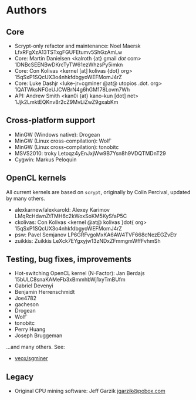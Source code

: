 # Authors

## Core

* Scrypt-only refactor and maintenance: Noel Maersk <veox at wemakethings dot net> LfxRFgXzA13TSTxgFGUFEtumv5ShGzAmLw
* Core: Martin Danielsen <kalroth {at} gmail _dot_ com> 1DNBcSEENBwDKrcTyTW61ezWhzsPy5imkn
* Core: Con Kolivas <kernel [at] kolivas {dot} org> 15qSxP1SQcUX3o4nhkfdbgyoWEFMomJ4rZ
* Core: Luke Dashjr <luke-jr+cgminer @at@ utopios .dot. org> 1QATWksNFGeUJCWBrN4g6hGM178Lovm7Wh
* API: Andrew Smith <kan0i {at} kano-kun [dot] net> 1Jjk2LmktEQKnv8r2cZ9MvLiZwZ9gxabKm


## Cross-platform support

* MinGW (Windows native): Drogean <Drogean>
* MinGW (Linux cross-compilation): Wolf` <wolf9466>
* MinGW (Linux cross-compilation): tonobitc <tonobitc>
* MSVS2010: troky <troky2001 at yahoo dot com> Letoqz4yEnJxjWw9B7Ysn8h9VDQTMDnT29
* Cygwin: Markus Peloquin <markuspeloquin>


## OpenCL kernels

All current kernels are based on `scrypt`, originally by Colin Percival,
updated by many others.

* alexkarnew/alexkarold: Alexey Karimov LMqRcHdwnZtTMH6c2kWoxSoKM5KySfaP5C
* ckolivas: Con Kolivas <kernel @at@ kolivas }dot{ org> 15qSxP1SQcUX3o4nhkfdbgyoWEFMomJ4rZ
* psw: Pavel Semjanov LP6GRFvgoMxKA6AW4TVF668cNezEGZvEtr
* zuikkis: Zuikkis LeXck7EYgxyjw13zNDxZFmmgmWffFvhmSh


## Testing, bug fixes, improvements

* Hot-switching OpenCL kernel (N-Factor): Jan Berdajs <mrbrdo> 15bULC8snaKAMeFb3xBmmhbWj1xyTmBUfm
* Gabriel Devenyi <gdevenyi>
* Benjamin Herrenschmidt <ozbenh>
* Joe4782 <Joe4782>
* gacheson <gacheson>
* Drogean <Drogean>
* Wolf` <wolf9466>
* tonobitc <tonobitc>
* Perry Huang <perryh>
* Joseph Bruggeman <jbruggeman>

...and many others. See:

* [veox/sgminer](https://github.com/veox/sgminer/graphs/contributors)


## Legacy

* Original CPU mining software: Jeff Garzik <jgarzik@pobox.com>
